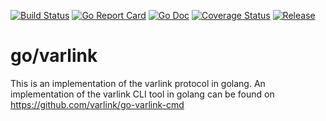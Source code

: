 [![Build Status](https://travis-ci.org/varlink/go.svg?branch=master)](https://travis-ci.org/varlink/go)
[![Go Report Card](https://goreportcard.com/badge/github.com/varlink/go)](https://goreportcard.com/report/github.com/varlink/go)
[![Go Doc](https://img.shields.io/badge/godoc-reference-blue.svg?style=flat-square)](http://godoc.org/github.com/varlink/go/varlink)
[![Coverage Status](https://coveralls.io/repos/github/varlink/go/badge.svg?branch=master)](https://coveralls.io/github/varlink/go?branch=master)
[![Release](https://img.shields.io/github/release/golang-standards/project-layout.svg?style=flat-square)](https://github.com/varlink/go/releases/latest)

# go/varlink

This is an implementation of the varlink protocol in golang.
An implementation of the varlink CLI tool in golang can be found on https://github.com/varlink/go-varlink-cmd

